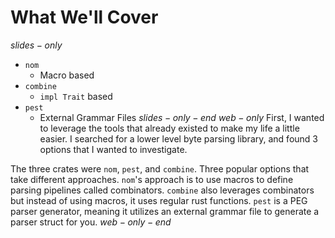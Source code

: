 # What We'll Cover
$slides-only$
- `nom`
    - Macro based
- `combine`
    - `impl Trait` based
- `pest`
    - External Grammar Files
$slides-only-end$
$web-only$
First, I wanted to leverage the tools that already existed to make my life a little easier. I searched for a lower level byte parsing library, and found 3 options that I wanted to investigate.

The three crates were `nom`, `pest`, and `combine`.
Three popular options that take different approaches.
`nom`'s approach is to use macros to define parsing pipelines called combinators.
`combine` also leverages combinators but instead of using macros, it uses regular rust functions.
`pest` is a PEG parser generator, meaning it utilizes an external grammar file to generate a parser struct for you.
$web-only-end$